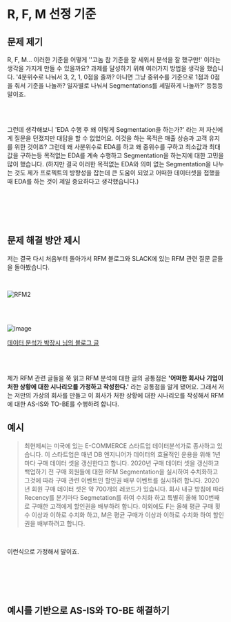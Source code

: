 # R, F, M 선정 기준 

## 문제 제기

R, F, M... 이러한 기준을 어떻게 ''고놈 참 기준을 잘 세워서 분석을 잘 했구만!' 이라는 생각을 가지게 만들 수 있을까요? 과제를 달성하기 위해 여러가지 방법을 생각을 했습니다. '4분위수로 나눠서 3, 2, 1, 0점을 줄까? 아니면 그냥  중위수를 기준으로 1점과 0점을 줘서 기준을 나눌까? 일자별로 나눠서 Segmentations를 세밀하게 나눌까?' 등등등 말이죠.

<br>

<br>

그런데 생각해보니 'EDA 수행 후 왜 이렇게 Segmentation을 하는가?' 라는 저 자신에게 질문을 던졌지만 대답을 할 수 없었어요. 이것을 하는 목적은 매출 상승과 고객 유지를 위한 것이죠? 그런데 왜 사분위수로 EDA를 하고 왜 중위수를 구하고 최소값과 최대값을 구하는등 목적없는 EDA를 계속 수행하고 Segmentation을 하는지에 대한 고민을 많이 했습니다. (하지만 결국 이러한 목적없는 EDA와 의미 없는 Segmentation을 나누는 것도 제가 프로젝트의 방향성을 잡는데 큰 도움이 되었고 어떠한 데이터셋을 접했을 때 EDA를 하는 것이 제일 중요하다고 생각했습니다.)

<br>

<br>

<br>

<br>

## 문제 해결 방안 제시 

저는 결국 다시 처음부터 돌아가서 RFM 블로그와 SLACK에 있는 RFM 관련 질문 글들을 돌아봤습니다. 

<br>

![RFM2](https://user-images.githubusercontent.com/71218142/161520341-32c4dcfb-2e7a-486e-980c-67d55b4427cf.png)

<br>

<br>

![image](https://user-images.githubusercontent.com/71218142/161520578-383af6a4-5f94-4837-bf6d-e1f19b3a4430.png)

[데이터 분석가 박장시 님의 블로그 글](https://boxnwhis.kr/2014/09/15/make_a_criterion_for_churn.html)

<br>

<br>

제가 RFM 관련 글들을 쭉 읽고 RFM 분석에 대한 글의 공통점은 **'어떠한 회사나 기업이 처한 상황에 대한 시나리오를 가정하고 작성한다.'** 라는 공통점을 알게 됐어요. 그래서 저는 저만의 가상의 회사를 만들고 이 회사가 처한 상황에 대한 시나리오를 작성해서 RFM 에 대한 AS-IS와 TO-BE를 수행하려 합니다. 



## 예시

> 최현제씨는 미국에 있는 E-COMMERCE 스타트업 데이터분석가로 종사하고 있습니다. 이 스타트업은 매년 DB 엔지니어가 데이터의 효율적인 운용을 위해 1년마다 구매 데이터 셋을 갱신한다고 합니다. 2020년 구매 데이터 셋을 갱신하고 백업하기 전 구매 회원들에 대한 RFM Segmentation을 실시하여 수치화하고 그것에 따라 구매 관련 이벤트인 할인권 배부 이벤트를 실시하려 합니다.  2020년 회원 구매 데이터 셋은 약 700개의 레코드가 있습니다. 회사 내규 방침에 따라 Recency를 분기마다 Segmetation를 하여 수치화 하고 특별히 올해 100번째로 구매한 고객에게 할인권을 배부하려 합니다. 이외에도 F는 올해 평균 구매 횟수 이상과 이하로 수치화 하고,  M은 평균 구매가 이상과 이하로 수치화 하여 할인권을 배부하려고 합니다. 

<br>

이런식으로 가정해서 말이죠.

<br>

<br>

<br>

<br>

## 예시를 기반으로 AS-IS와 TO-BE 해결하기

